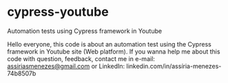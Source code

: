 # cypress-youtube
Automation tests using Cypress framework in Youtube

Hello everyone, this code is about an automation test using the Cypress framework in Youtube site (Web platform).
If you wanna help me about this code with question, feedback, contact me in e-mail: assiriasmenezes@gmail.com or LinkedIn: linkedin.com/in/assíria-menezes-74b8507b

